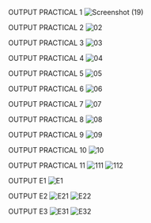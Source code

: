 OUTPUT PRACTICAL 1
![Screenshot (19)](https://user-images.githubusercontent.com/110705605/183282353-77a50f2a-d83b-4f80-99ff-012acf4e3427.png)

OUTPUT PRACTICAL 2
![02](https://user-images.githubusercontent.com/110705605/185964416-a0924085-d9a7-417e-adca-7dced0387afd.png)

OUTPUT PRACTICAL 3
![03](https://user-images.githubusercontent.com/110705605/185964478-b0fedd43-6878-4569-952f-dadadb1f8894.png)

OUTPUT PRACTICAL 4
![04](https://user-images.githubusercontent.com/110705605/185964531-7ec528b-2b8f-4864-91e3-0eb16e8836d3.png)

OUTPUT PRACTICAL 5
![05](https://user-images.githubusercontent.com/110705605/185964607-5b162498-5391-42e1-a1c4-3a02b3f6d9e0.png)

OUTPUT PRACTICAL 6
![06](https://user-images.githubusercontent.com/110705605/185964671-de627074-e467-4e49-a427-42072eab9f8e.png)

OUTPUT PRACTICAL 7
![07](https://user-images.githubusercontent.com/110705605/185964745-3a798dcd-d751-463b-a628-526474315710.png)

OUTPUT PRACTICAL 8
![08](https://user-images.githubusercontent.com/110705605/185964828-9a050ab1-008a-4dc6-929e-1c3e75371778.png)

OUTPUT PRACTICAL 9
![09](https://user-images.githubusercontent.com/110705605/185964941-4b9e1183-4c97-4a77-b6f5-d3fdc3845369.png)

OUTPUT PRACTICAL 10
![10](https://user-images.githubusercontent.com/110705605/185965019-8ef17bbd-3d71-4684-a25a-693072b790be.png)

OUTPUT PRACTICAL 11
![111](https://user-images.githubusercontent.com/110705605/186204509-546fd876-219a-4910-a6e1-4af82d3ce0b1.png)
![112](https://user-images.githubusercontent.com/110705605/186204596-4b846242-7ce0-48cc-bba8-f97b881b8ca5.png)

OUTPUT E1
![E1](https://user-images.githubusercontent.com/110705605/186204683-c3dd3a3e-7965-45ab-848c-49ce459329a3.png)

OUTPUT E2
![E21](https://user-images.githubusercontent.com/110705605/186204852-f433bcb9-d286-45a2-be73-7e1564ba993a.png)
![E22](https://user-images.githubusercontent.com/110705605/186204979-6f992a99-084e-4ce2-8ca3-d2cfd7a84396.png)

OUTPUT E3
![E31](https://user-images.githubusercontent.com/110705605/186205212-e585e3e4-ea2f-4405-b131-305a7b428ae4.png)
![E32](https://user-images.githubusercontent.com/110705605/186205419-e67536a3-c853-49bb-90f6-ef282c09ca9c.png)





